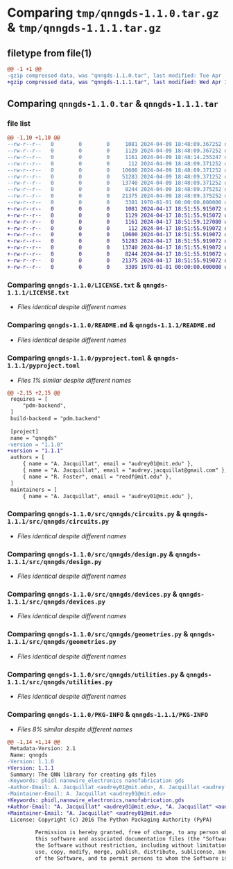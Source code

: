 # Comparing `tmp/qnngds-1.1.0.tar.gz` & `tmp/qnngds-1.1.1.tar.gz`

## filetype from file(1)

```diff
@@ -1 +1 @@
-gzip compressed data, was "qnngds-1.1.0.tar", last modified: Tue Apr  9 18:48:14 2024, max compression
+gzip compressed data, was "qnngds-1.1.1.tar", last modified: Wed Apr 17 18:51:59 2024, max compression
```

## Comparing `qnngds-1.1.0.tar` & `qnngds-1.1.1.tar`

### file list

```diff
@@ -1,10 +1,10 @@
--rw-r--r--   0        0        0     1081 2024-04-09 18:48:09.367252 qnngds-1.1.0/LICENSE.txt
--rw-r--r--   0        0        0     1129 2024-04-09 18:48:09.367252 qnngds-1.1.0/README.md
--rw-r--r--   0        0        0     1161 2024-04-09 18:48:14.255247 qnngds-1.1.0/pyproject.toml
--rw-r--r--   0        0        0      112 2024-04-09 18:48:09.371252 qnngds-1.1.0/src/qnngds/__init__.py
--rw-r--r--   0        0        0    10600 2024-04-09 18:48:09.371252 qnngds-1.1.0/src/qnngds/circuits.py
--rw-r--r--   0        0        0    51283 2024-04-09 18:48:09.371252 qnngds-1.1.0/src/qnngds/design.py
--rw-r--r--   0        0        0    13740 2024-04-09 18:48:09.371252 qnngds-1.1.0/src/qnngds/devices.py
--rw-r--r--   0        0        0     8244 2024-04-09 18:48:09.375252 qnngds-1.1.0/src/qnngds/geometries.py
--rw-r--r--   0        0        0    21375 2024-04-09 18:48:09.375252 qnngds-1.1.0/src/qnngds/utilities.py
--rw-r--r--   0        0        0     3301 1970-01-01 00:00:00.000000 qnngds-1.1.0/PKG-INFO
+-rw-r--r--   0        0        0     1081 2024-04-17 18:51:55.915072 qnngds-1.1.1/LICENSE.txt
+-rw-r--r--   0        0        0     1129 2024-04-17 18:51:55.915072 qnngds-1.1.1/README.md
+-rw-r--r--   0        0        0     1161 2024-04-17 18:51:59.127080 qnngds-1.1.1/pyproject.toml
+-rw-r--r--   0        0        0      112 2024-04-17 18:51:55.919072 qnngds-1.1.1/src/qnngds/__init__.py
+-rw-r--r--   0        0        0    10600 2024-04-17 18:51:55.919072 qnngds-1.1.1/src/qnngds/circuits.py
+-rw-r--r--   0        0        0    51283 2024-04-17 18:51:55.919072 qnngds-1.1.1/src/qnngds/design.py
+-rw-r--r--   0        0        0    13740 2024-04-17 18:51:55.919072 qnngds-1.1.1/src/qnngds/devices.py
+-rw-r--r--   0        0        0     8244 2024-04-17 18:51:55.919072 qnngds-1.1.1/src/qnngds/geometries.py
+-rw-r--r--   0        0        0    21375 2024-04-17 18:51:55.919072 qnngds-1.1.1/src/qnngds/utilities.py
+-rw-r--r--   0        0        0     3309 1970-01-01 00:00:00.000000 qnngds-1.1.1/PKG-INFO
```

### Comparing `qnngds-1.1.0/LICENSE.txt` & `qnngds-1.1.1/LICENSE.txt`

 * *Files identical despite different names*

### Comparing `qnngds-1.1.0/README.md` & `qnngds-1.1.1/README.md`

 * *Files identical despite different names*

### Comparing `qnngds-1.1.0/pyproject.toml` & `qnngds-1.1.1/pyproject.toml`

 * *Files 1% similar despite different names*

```diff
@@ -2,15 +2,15 @@
 requires = [
     "pdm-backend",
 ]
 build-backend = "pdm.backend"
 
 [project]
 name = "qnngds"
-version = "1.1.0"
+version = "1.1.1"
 authors = [
     { name = "A. Jacquillat", email = "audrey01@mit.edu" },
     { name = "A. Jacquillat", email = "audrey.jacquillat@gmail.com" },
     { name = "R. Foster", email = "reedf@mit.edu" },
 ]
 maintainers = [
     { name = "A. Jacquillat", email = "audrey01@mit.edu" },
```

### Comparing `qnngds-1.1.0/src/qnngds/circuits.py` & `qnngds-1.1.1/src/qnngds/circuits.py`

 * *Files identical despite different names*

### Comparing `qnngds-1.1.0/src/qnngds/design.py` & `qnngds-1.1.1/src/qnngds/design.py`

 * *Files identical despite different names*

### Comparing `qnngds-1.1.0/src/qnngds/devices.py` & `qnngds-1.1.1/src/qnngds/devices.py`

 * *Files identical despite different names*

### Comparing `qnngds-1.1.0/src/qnngds/geometries.py` & `qnngds-1.1.1/src/qnngds/geometries.py`

 * *Files identical despite different names*

### Comparing `qnngds-1.1.0/src/qnngds/utilities.py` & `qnngds-1.1.1/src/qnngds/utilities.py`

 * *Files identical despite different names*

### Comparing `qnngds-1.1.0/PKG-INFO` & `qnngds-1.1.1/PKG-INFO`

 * *Files 8% similar despite different names*

```diff
@@ -1,14 +1,14 @@
 Metadata-Version: 2.1
 Name: qnngds
-Version: 1.1.0
+Version: 1.1.1
 Summary: The QNN library for creating gds files
-Keywords: phidl nanowire_electronics nanofabrication gds
-Author-Email: A. Jacquillat <audrey01@mit.edu>, A. Jacquillat <audrey.jacquillat@gmail.com>, R. Foster <reedf@mit.edu>
-Maintainer-Email: A. Jacquillat <audrey01@mit.edu>
+Keywords: phidl,nanowire_electronics,nanofabrication,gds
+Author-Email: "A. Jacquillat" <audrey01@mit.edu>, "A. Jacquillat" <audrey.jacquillat@gmail.com>, "R. Foster" <reedf@mit.edu>
+Maintainer-Email: "A. Jacquillat" <audrey01@mit.edu>
 License: Copyright (c) 2016 The Python Packaging Authority (PyPA)
         
         Permission is hereby granted, free of charge, to any person obtaining a copy of
         this software and associated documentation files (the "Software"), to deal in
         the Software without restriction, including without limitation the rights to
         use, copy, modify, merge, publish, distribute, sublicense, and/or sell copies
         of the Software, and to permit persons to whom the Software is furnished to do
```

